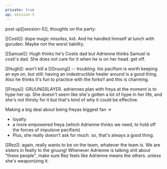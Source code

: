 ```yaml
---
private: true
up: session-5
---
```

post <span class="dataview inline-field"><span class="inline-field-key">up</span><span class="inline-field-value">[[session-5]]</span></span>, thoughts on the party:

[[Costi]]: dope magic missiles, kid. And he handled himself at lunch with guruden. Maybe not the worst liability.

[[Samuel]]: Hugh thinks he's Costis dad but Adrienne thinks Samuel is costi's dad. She does not care for it when he is on her head. get off. 

[[Hugh]]: won't kill a [[Gruung]] -- troubling. his pacifism is worth keeping an eye on, but still: having an indestructible healer around is a good thing. Also he thinks it's fun to practice with the forks!! and this is charming. 

[[Freya]]: GRUUNGSLAYER. adriennes plan with freya at the moment is to hype her up. She doesn't seem like she's gotten a lot of hype in her life, and she's not thirsty for it but that's kind of why it could be effective. 

Making a big deal about being freyas biggest fan -> 
- loyalty
- a more empowered freya (which Adrienne thinks we need, to hold off the forces of impulsive pacifism)
- Plus, she really doesn't ask for much. so, that's always a good thing. 

[[Rez]]: again, really wants to be on the team, whatever the team is. We are sisters in fealty to the gruung! Whenever Adrienne is talking shit about "these people", make sure Rez feels like Adrienne means the others.  unless she's weaponizing it. 

